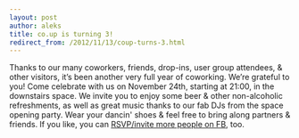 ```yaml
---
layout: post
author: aleks
title: co.up is turning 3!
redirect_from: /2012/11/13/coup-turns-3.html
---
```


Thanks to our many coworkers, friends, drop-ins, user group attendees, & other visitors, it’s been another very full year of coworking. We’re grateful to you! Come celebrate with us on November 24th, starting at 21:00, in the downstairs space. We invite you to enjoy some beer & other non-alcoholic refreshments, as well as great music thanks to our fab DJs from the space opening party. Wear your dancin' shoes & feel free to bring along partners & friends. If you like, you can [RSVP/invite more people on FB](http://www.facebook.com/events/428204670562133/), too.
